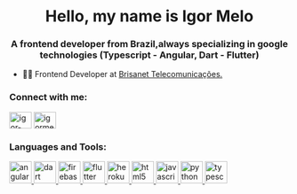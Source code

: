 <h1 align="center"> Hello, my name is Igor Melo</h1>
<h3 align="center">A frontend developer from Brazil,always specializing in google technologies (Typescript - Angular, Dart - Flutter)</h3>

- 👨‍💻 Frontend Developer at [Brisanet Telecomunicações.](https://www.brisanet.com.br/)

<h3 align="left">Connect with me:</h3>
<p align="left">
<a href="https://linkedin.com/in/igor-melo-59ba46155" target="blank"><img align="center" src="https://cdn.jsdelivr.net/npm/simple-icons@3.0.1/icons/linkedin.svg" alt="igor-melo-59ba46155" height="30" width="40" /></a>
<a href="https://instagram.com/igormelod" target="blank"><img align="center" src="https://cdn.jsdelivr.net/npm/simple-icons@3.0.1/icons/instagram.svg" alt="igormelod" height="30" width="40" /></a>
</p>

<h3 align="left">Languages and Tools:</h3>
<p align="left"> <a href="https://angular.io" target="_blank"> <img src="https://devicons.github.io/devicon/devicon.git/icons/angularjs/angularjs-original.svg" alt="angularjs" width="40" height="40"/> </a> <a href="https://dart.dev" target="_blank"> <img src="https://www.vectorlogo.zone/logos/dartlang/dartlang-icon.svg" alt="dart" width="40" height="40"/> </a> <a href="https://firebase.google.com/" target="_blank"> <img src="https://www.vectorlogo.zone/logos/firebase/firebase-icon.svg" alt="firebase" width="40" height="40"/> </a> <a href="https://flutter.dev" target="_blank"> <img src="https://www.vectorlogo.zone/logos/flutterio/flutterio-icon.svg" alt="flutter" width="40" height="40"/> </a> <a href="https://heroku.com" target="_blank"> <img src="https://www.vectorlogo.zone/logos/heroku/heroku-icon.svg" alt="heroku" width="40" height="40"/> </a> <a href="https://www.w3.org/html/" target="_blank"> <img src="https://devicons.github.io/devicon/devicon.git/icons/html5/html5-original-wordmark.svg" alt="html5" width="40" height="40"/> </a> <a href="https://developer.mozilla.org/en-US/docs/Web/JavaScript" target="_blank"> <img src="https://devicons.github.io/devicon/devicon.git/icons/javascript/javascript-original.svg" alt="javascript" width="40" height="40"/> </a> <a href="https://www.python.org" target="_blank"> <img src="https://devicons.github.io/devicon/devicon.git/icons/python/python-original.svg" alt="python" width="40" height="40"/> </a> <a href="https://www.typescriptlang.org/" target="_blank"> <img src="https://devicons.github.io/devicon/devicon.git/icons/typescript/typescript-original.svg" alt="typescript" width="40" height="40"/> </a> </p>


